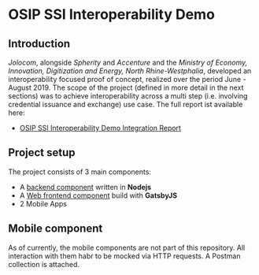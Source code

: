 # OSIP SSI Interoperability Demo

## Introduction

*Jolocom*, alongside *Spherity* and *Accenture* and the *Ministry of Economy, Innovation, Digitization and Energy, North Rhine-Westphalia*, developed an interoperability focused proof of concept, realized over the period June - August 2019. The scope of the project (defined in more detail in the next sections) was to achieve interoperability across a multi step (i.e. involving credential issuance and exchange) use case. The full report ist available here:
- [OSIP SSI Interoperability Demo Integration Report](https://www.notion.so/Integration-Report-OSiP-2c49388748c04e4ead39843467cb6464)

## Project setup

The project consists of 3 main components:

- A [backend component](./backend/) written in **Nodejs**
- A [Web frontend component](./frontend/) build with **GatsbyJS**
- 2 Mobile Apps

## Mobile component

As of currently, the mobile components are not part of this repository. All interaction with them habr to be mocked via HTTP requests. A Postman collection is attached.
